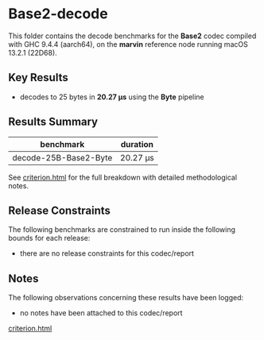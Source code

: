 # Base2-decode

This folder contains the decode benchmarks for the **Base2** codec compiled with GHC 9.4.4 (aarch64), on the 
**marvin** reference node running macOS 13.2.1 (22D68).

## Key Results

* decodes to 25 bytes in **20.27 μs** using the **Byte** pipeline

## Results Summary

| benchmark             | duration |
| --------------------- | -------- |
| decode-25B-Base2-Byte | 20.27 μs |

See [criterion.html](criterion.html) for the full breakdown with detailed methodological notes.

## Release Constraints

The following benchmarks are constrained to run inside the following bounds for each release:

* there are no release constraints for this codec/report

## Notes

The following observations concerning these results have been logged:
* no notes have been attached to this codec/report

[criterion.html](criterion.html)

